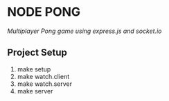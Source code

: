 # NODE PONG

_Multiplayer Pong game using express.js and socket.io_

## Project Setup

1. make setup
2. make watch.client
3. make watch.server
4. make server
